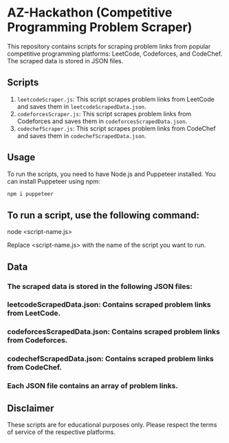 # AZ-Hackathon (Competitive Programming Problem Scraper)

This repository contains scripts for scraping problem links from popular competitive programming platforms: LeetCode, Codeforces, and CodeChef. The scraped data is stored in JSON files.

## Scripts

1. `leetcodeScraper.js`: This script scrapes problem links from LeetCode and saves them in `leetcodeScrapedData.json`.
2. `codeforcesScraper.js`: This script scrapes problem links from Codeforces and saves them in `codeforcesScrapedData.json`.
3. `codechefScraper.js`: This script scrapes problem links from CodeChef and saves them in `codechefScrapedData.json`.

## Usage

To run the scripts, you need to have Node.js and Puppeteer installed. You can install Puppeteer using npm:

```bash
npm i puppeteer
```

## To run a script, use the following command:
node <script-name.js>

Replace <script-name.js> with the name of the script you want to run.

## Data
### The scraped data is stored in the following JSON files:

### leetcodeScrapedData.json: Contains scraped problem links from LeetCode.
### codeforcesScrapedData.json: Contains scraped problem links from Codeforces.
### codechefScrapedData.json: Contains scraped problem links from CodeChef.
### Each JSON file contains an array of problem links.

## Disclaimer
These scripts are for educational purposes only. Please respect the terms of service of the respective platforms.

